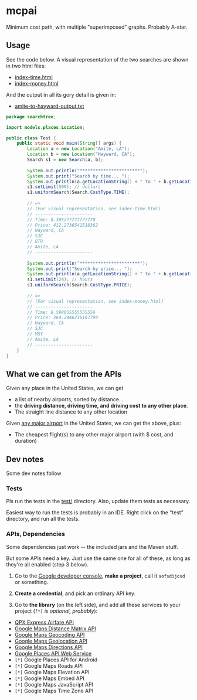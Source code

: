 # mcpai

Minimum cost path, with multiple "superimposed" graphs. Probably
A-star.

## Usage

See the code below. A visual representation of the two searches are
shown in two html files:

- [index-time.html](index-time.html)
- [index-money.html](index-money.html)

And the output in all its gory detail is given in:

- [amite-to-hayward-output.txt](amite-to-hayward-output.txt)

```java
package searchtree;

import models.places.Location;

public class Test {
    public static void main(String[] args) {
        Location a = new Location("Amite, LA");
        Location b = new Location("Hayward, CA");
        Search s1 = new Search(a, b);
    
        System.out.println("***********************");
        System.out.print("Search by time... ");
        System.out.println(a.getLocationString() + " to " + b.getLocationString());
        s1.setLimit(500); // dollars
        s1.uniformSearch(Search.CostType.TIME);
        
        // => 
        // (For visual representation, see index-time.html)
        // ----------------------
        // Time: 8.305277777777778
        // Price: 412.2736541510362
        // Hayward, CA
        // SJC
        // BTR
        // Amite, LA
        // ----------------------
        
        System.out.println("***********************");
        System.out.print("Search by price... ");
        System.out.println(a.getLocationString() + " to " + b.getLocationString());
        s1.setLimit(24); // hours
        s1.uniformSearch(Search.CostType.PRICE);
    
        // => 
        // (For visual representation, see index-money.html)
        // ----------------------
        // Time: 8.598055555555556
        // Price: 364.2446236167799
        // Hayward, CA
        // SJC
        // MSY
        // Amite, LA
        // ----------------------
    }
}
```

## What we can get from the APIs

Given any place in the United States, we can get 

- a list of nearby airports, sorted by distance...
- the **driving distance, driving time, and driving cost
  to any other place**.
- The straight line distance to any other location

Given [any major airport](python/major-airports-only.xlsx) in the 
United States, we can get the above, plus:

- The cheapest flight(s) to any other major airport (with $ cost, and duration)

## Dev notes

Some dev notes follow

### Tests

Pls run the tests in the [test/](test/) directory. Also, update them
tests as necessary.

Easiest way to run the tests is probably in an IDE. Right click on
the "test" directory, and run all the tests.

### APIs, Dependencies

Some dependencies just work -- the included jars and the Maven
stuff.

But some APIs need a key. Just use the same one for all of these, as
long as they're all enabled (step 3 below). 

1. Go to the [Google developer console], **make a project**, call it
   `aofsdijosd` or something.

2. **Create a credential**, and pick an ordinary API key.

3. Go to **the library** (on the left side), and add all these
   services to your project (_`[*]` is optional, probably_):

  + [QPX Express Airfare API](https://console.developers.google.com/apis/api/qpxexpress-json.googleapis.com/)
  + [Google Maps Distance Matrix API](https://console.developers.google.com/apis/api/distance_matrix_backend/)
  + [Google Maps Geocoding API](https://console.developers.google.com/apis/api/geocoding_backend/)
  + [Google Maps Geolocation API](https://console.developers.google.com/apis/api/geolocation/)
  + [Google Maps Directions API](https://console.developers.google.com/apis/api/directions_backend/)
  + [Google Places API Web Service](https://console.developers.google.com/apis/api/places_backend/overview?project=ogretitus)
  + `[*]` Google Places API for Android
  + `[*]` Google Maps Roads API
  + `[*]` Google Maps Elevation API
  + `[*]` Google Maps Embed API
  + `[*]` Google Maps JavaScript API
  + `[*]` Google Maps Time Zone API

[Google developer console]: https://console.developers.google.com/apis/
